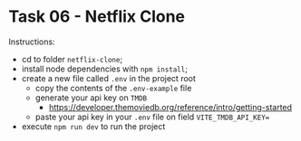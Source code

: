 # Task 06 - Netflix Clone

Instructions:
- cd to folder `netflix-clone`;
- install node dependencies with `npm install`;
- create a new file called `.env` in the project root
  - copy the contents of the `.env-example` file
  - generate your api key on `TMDB`
    - https://developer.themoviedb.org/reference/intro/getting-started
  - paste your api key in your `.env` file on field `VITE_TMDB_API_KEY=`
- execute `npm run dev` to run the project
